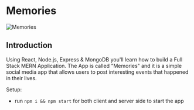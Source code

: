# Memories

![Memories](https://res.cloudinary.com/dyelytpla/image/upload/v1642866917/My%20apps/screencapture-localhost-3000-2022-01-22-21_24_28_p3wdbl.png)

## Introduction
Using React, Node.js, Express & MongoDB you'll learn how to build a Full Stack MERN Application. The App is called "Memories" and it is a simple social media app that allows users to post interesting events that happened in their lives.

Setup:
- run ```npm i && npm start``` for both client and server side to start the app
